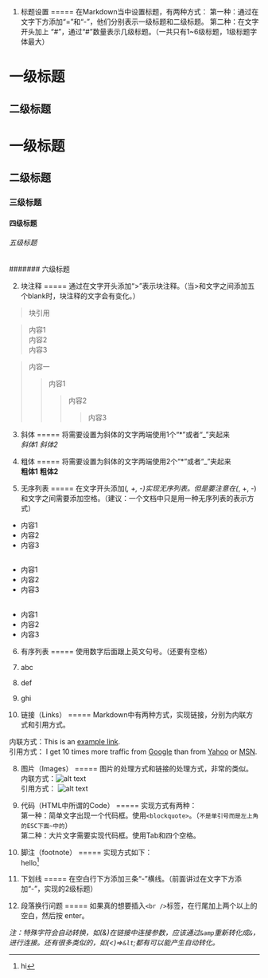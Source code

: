 1. 标题设置 
=====
在Markdown当中设置标题，有两种方式：
第一种：通过在文字下方添加“=”和“-”，他们分别表示一级标题和二级标题。
第二种：在文字开头加上 “#”，通过“#”数量表示几级标题。（一共只有1~6级标题，1级标题字体最大）

一级标题
=====
二级标题
-----  

# 一级标题
## 二级标题
### 三级标题
#### 四级标题
###### 五级标题
####### 六级标题

2. 块注释
=====
通过在文字开头添加“>”表示块注释。（当>和文字之间添加五个blank时，块注释的文字会有变化。）  
<blockquote>
<p>块引用</p>
</blockquote>  

> 内容1  
> 内容2  
> 内容3

> 内容一  
>> 内容1  
>>> 内容2  
>>>> 内容3  

3. 斜体
=====
将需要设置为斜体的文字两端使用1个“*”或者“_”夹起来  
*斜体1*
_斜体2_

4. 粗体
=====
将需要设置为斜体的文字两端使用2个“*”或者“_”夹起来  
**粗体1**
__粗体2__

5. 无序列表
=====
在文字开头添加(*, +, -)实现无序列表。但是要注意在(*, +, -)和文字之间需要添加空格。（建议：一个文档中只是用一种无序列表的表示方式）  

* 内容1
* 内容2
* 内容3
##
+ 内容1
+ 内容2
+ 内容3
##
- 内容1
- 内容2
- 内容3

6. 有序列表
=====
使用数字后面跟上英文句号。（还要有空格）  
1. abc
2. def
3. ghi

7. 链接（Links）
=====
Markdown中有两种方式，实现链接，分别为内联方式和引用方式。

内联方式：This is an [example link](http://example.com/).  
引用方式：
I get 10 times more traffic from [Google][1] than from [Yahoo][2] or [MSN][3].  

[1]: http://google.com/        "Google" 
[2]: http://search.yahoo.com/  "Yahoo Search" 
[3]: http://search.msn.com/    "MSN Search"

8. 图片（Images）
=====
图片的处理方式和链接的处理方式，非常的类似。  
内联方式：![alt text](/path/to/img.jpg "Title")  
引用方式：
![alt text][id]

[id]: /path/to/img.jpg "Title"  

9. 代码（HTML中所谓的Code）
=====
实现方式有两种：  
第一种：简单文字出现一个代码框。使用`<blockquote>`。（`不是单引号而是左上角的ESC下面~中的`）  
第二种：大片文字需要实现代码框。使用Tab和四个空格。

10. 脚注（footnote）
=====
实现方式如下：  
hello[^hello]
[^hello]: hi

11. 下划线
=====
在空白行下方添加三条“-”横线。（前面讲过在文字下方添加“-”，实现的2级标题）

12. 段落换行问题
=====
如果真的想要插入`<br />`标签，在行尾加上两个以上的空白，然后按 enter。
  
*注：特殊字符会自动转换，如(&)在链接中连接参数，应该通过`&amp`重新转化成`&`，进行连接。还有很多类似的，如(<)=>`&lt`;都有可以能产生自动转化。*
